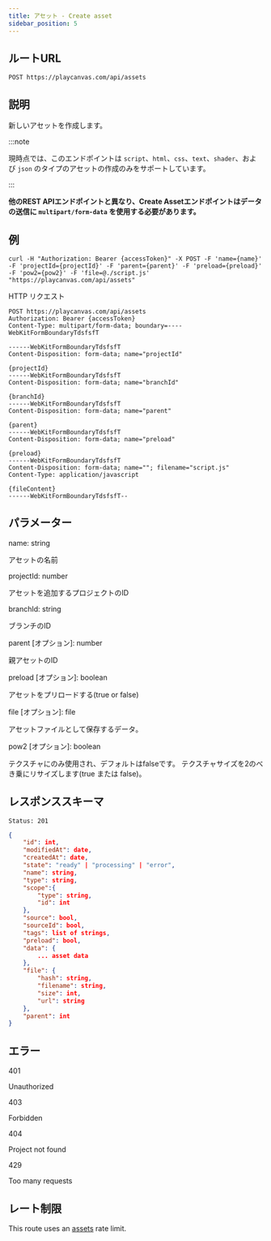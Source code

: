 ```yaml
---
title: アセット - Create asset
sidebar_position: 5
---
```


## ルートURL

```none
POST https://playcanvas.com/api/assets
```

## 説明

新しいアセットを作成します。

:::note

現時点では、このエンドポイントは `script`、`html`、`css`、`text`、`shader`、および `json` のタイプのアセットの作成のみをサポートしています。

:::

**他のREST APIエンドポイントと異なり、Create Assetエンドポイントはデータの送信に `multipart/form-data` を使用する必要があります。**

## 例

```none
curl -H "Authorization: Bearer {accessToken}" -X POST -F 'name={name}' -F 'projectId={projectId}' -F 'parent={parent}' -F 'preload={preload}' -F 'pow2={pow2}' -F 'file=@./script.js' "https://playcanvas.com/api/assets"
```

HTTP リクエスト

```text
POST https://playcanvas.com/api/assets
Authorization: Bearer {accessToken}
Content-Type: multipart/form-data; boundary=----WebKitFormBoundaryTdsfsfT

------WebKitFormBoundaryTdsfsfT
Content-Disposition: form-data; name="projectId"

{projectId}
------WebKitFormBoundaryTdsfsfT
Content-Disposition: form-data; name="branchId"

{branchId}
------WebKitFormBoundaryTdsfsfT
Content-Disposition: form-data; name="parent"

{parent}
------WebKitFormBoundaryTdsfsfT
Content-Disposition: form-data; name="preload"

{preload}
------WebKitFormBoundaryTdsfsfT
Content-Disposition: form-data; name=""; filename="script.js"
Content-Type: application/javascript

{fileContent}
------WebKitFormBoundaryTdsfsfT--
```
## パラメーター

<div class="params">
<div class="parameter"><span class="param">name: string</span><p>アセットの名前</p></div>
<div class="parameter"><span class="param">projectId: number</span><p>アセットを追加するプロジェクトのID</p></div>
<div class="parameter"><span class="param">branchId: string</span><p>ブランチのID</p></div>
<div class="parameter"><span class="param">parent [オプション]: number</span><p>親アセットのID</p></div>
<div class="parameter"><span class="param">preload [オプション]: boolean</span><p>アセットをプリロードする(true or false)</p></div>
<div class="parameter"><span class="param">file [オプション]: file</span><p>アセットファイルとして保存するデータ。</p></div>
<div class="parameter"><span class="param">pow2 [オプション]: boolean</span><p>テクスチャにのみ使用され、デフォルトはfalseです。 テクスチャサイズを2のべき乗にリサイズします(true または false)。</p></div>
</div>

## レスポンススキーマ

```none
Status: 201
```

```json
{
    "id": int,
    "modifiedAt": date,
    "createdAt": date,
    "state": "ready" | "processing" | "error",
    "name": string,
    "type": string,
    "scope":{
        "type": string,
        "id": int
    },
    "source": bool,
    "sourceId": bool,
    "tags": list of strings,
    "preload": bool,
    "data": {
        ... asset data
    },
    "file": {
        "hash": string,
        "filename": string,
        "size": int,
        "url": string
    },
    "parent": int
}
```

## エラー

<div class="params">
<div class="parameter"><span class="param">401</span><p>Unauthorized</p></div>
<div class="parameter"><span class="param">403</span><p>Forbidden</p></div>
<div class="parameter"><span class="param">404</span><p>Project not found</p></div>
<div class="parameter"><span class="param">429</span><p>Too many requests</p></div>
</div>

## レート制限

This route uses an [assets][1] rate limit.

[1]: /user-manual/api#rate-limiting
